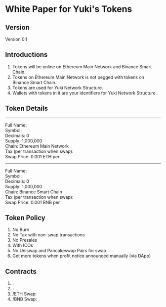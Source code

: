 # White Paper for Yuki's Tokens
## Version
Version 0.1

## Introductions
1. Tokens will be online on Ethereum Main Network and Binance Smart Chain.<br/>
2. Tokens on Ethereum Main Network is not pegged with tokens on Binance Smart Chain.<br/>
3. Tokens are used for Yuki Network Structure.<br/>
4. Wallets with tokens in it are your identifiers for Yuki Network Structure.</br>

## Token Details


---
Full Name: <br/>
Symbol: <br/>
Decimals: 0 <br/>
Supply: 1,000,000  <br/>
Chain: Ethereum Main Network<br/>
Tax (per transaction when swap): <br/>
Swap Price: 0.001 ETH per </br>


---
Full Name: <br/>
Symbol: <br/>
Decimals: 0 <br/>
Supply: 1,000,000 <br/>
Chain: Binance Smart Chain<br/>
Tax (per transaction when swap): </br>
Swap Price: 0.001 BNB per </br>

## Token Policy
1. No Burn
2. No Tax with non-swap transactions
3. No Presales
4. With ICOs
5. No Uniswap and Pancakeswap Pairs for swap
6. Get more tokens when profit notice announced manually (via DApp)

## Contracts
1. <No Name>:
2. <No Name>:
3. <No Name>/ETH Swap:
4. <No Name>/BNB Swap: 
